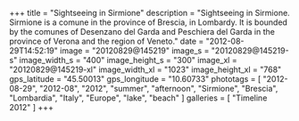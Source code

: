 +++
title = "Sightseeing in Sirmione"
description = "Sightseeing in Sirmione. Sirmione is a comune in the province of Brescia, in Lombardy. It is bounded by the comunes of Desenzano del Garda and Peschiera del Garda in the province of Verona and the region of Veneto."
date = "2012-08-29T14:52:19"
image = "20120829@145219"
image_s = "20120829@145219-s"
image_width_s = "400"
image_height_s = "300"
image_xl = "20120829@145219-xl"
image_width_xl = "1023"
image_height_xl = "768"
gps_latitude = "45.50013"
gps_longitude = "10.60733"
phototags = [ "2012-08-29", "2012-08", "2012", "summer", "afternoon", "Sirmione", "Brescia", "Lombardia", "Italy", "Europe", "lake", "beach" ]
galleries = [ "Timeline 2012" ]
+++
